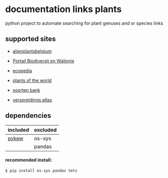 # documentation links plants

python project to automate searching for plant genuses and or species links

## supported sites

+ [alienplantsbelgium](https://alienplantsbelgium.myspecies.info/) 

+ [Portail Biodiversit en Wallonie](http://biodiversite.wallonie.be/fr/accueil.html?IDC=6)

+ [ecopedia](https://www.ecopedia.be/)

+ [plants of the world](https://powo.science.kew.org/)

+ [soorten bank](http://www.soortenbank.nl/)

+ [verspreidings atlas](https://www.verspreidingsatlas.nl/)

## dependencies

| included                                 | excluded |
| ---------------------------------------- | -------- |
| [pykew](https://github.com/RBGKew/pykew) | os-sys   |
|                                          | pandas   |

#### recommended install:

```
$ pip install os-sys pandas tets
```
